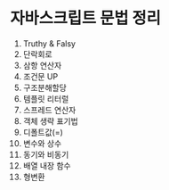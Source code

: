 # 자바스크립트 문법 정리
1. Truthy & Falsy
2. 단락회로
3. 삼항 연산자
4. 조건문 UP
5. 구조분해할당
6. 템플릿 리터럴
7. 스프레드 연산자
8. 객체 생략 표기법
9. 디폴트값(=)
10. 변수와 상수
11. 동기와 비동기
12. 배열 내장 함수
13. 형변환
